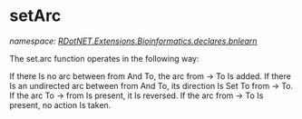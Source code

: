 ﻿# setArc
_namespace: [RDotNET.Extensions.Bioinformatics.declares.bnlearn](./index.md)_

The set.arc function operates in the following way:
 
 If there Is no arc between from And To, the arc from -> To Is added.
 If there Is an undirected arc between from And To, its direction Is Set To from -> To.
 If the arc To -> from Is present, it Is reversed.
 If the arc from -> To Is present, no action Is taken.




